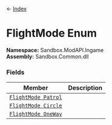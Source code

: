 ← [Index](index.md)
# FlightMode Enum
**Namespace:** Sandbox.ModAPI.Ingame  
**Assembly:** Sandbox.Common.dll  
### Fields
|Member|Description|
|---|---|
|[`FlightMode Patrol`](Sandbox.ModAPI.Ingame.Patrol)||
|[`FlightMode Circle`](Sandbox.ModAPI.Ingame.Circle)||
|[`FlightMode OneWay`](Sandbox.ModAPI.Ingame.OneWay)||

